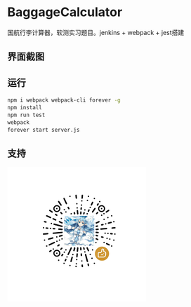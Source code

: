 # BaggageCalculator
国航行李计算器，软测实习题目。jenkins + webpack + jest搭建

## 界面截图



## 运行

```bash
npm i webpack webpack-cli forever -g
npm install
npm run test
webpack
forever start server.js
```

## 支持

![赞赏码](reward.png)

